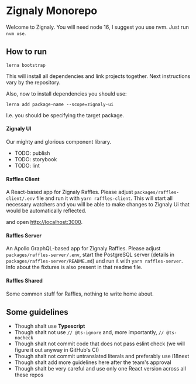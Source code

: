 # Zignaly Monorepo

Welcome to Zignaly. You will need node 16, I suggest you use nvm. Just run `nvm use`.

## How to run

```
lerna bootstrap
```

This will install all dependencies and link projects together. Next instructions vary by the repository.

Also, now to install dependencies you should use:

```
lerna add package-name --scope=zignaly-ui 
```

I.e. you should be specifying the target package.

#### Zignaly UI

Our mighty and glorious component library.

* TODO: publish
* TODO: storybook
* TODO: lint

#### Raffles Client

A React-based app for Zignaly Raffles. Please adjust `packages/raffles-client/.env` file and run it
with `yarn raffles-client`. This will start all necessary watchers and you will be able to make changes to Zignaly Ui
that would be automatically reflected.

and open [http://localhost:3000](http://localhost:3000).

#### Raffles Server

An Apollo GraphQL-based app for Zignaly Raffles. Please adjust `packages/raffles-server/.env`, start the PostgreSQL
server (details in `packages/raffles-server/README.md`) and run it
with `yarn raffles-server`. Info about the fixtures is also present in that readme file.

#### Raffles Shared

Some common stuff for Raffles, nothing to write home about.

## Some guidelines

* Though shalt use **Typescript**
* Though shalt not use `// @ts-ignore` and, more importantly, `// @ts-nocheck`
* Though shalt not commit code that does not pass eslint check (we will figure it out anyway in GitHub's CI)
* Though shalt not commit untranslated literals and preferably use i18next
* Though shalt add more guidelines here after the team's approval
* Though shalt be very careful and use only one React version across all these repos
